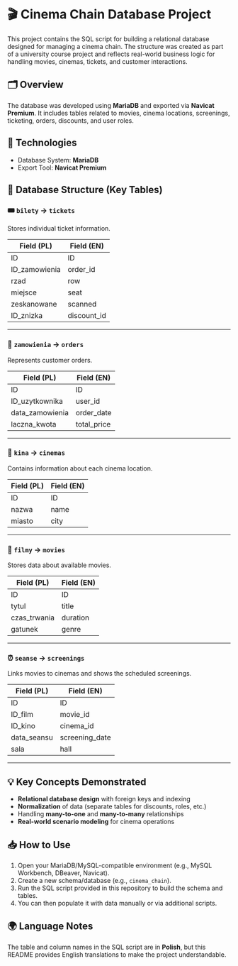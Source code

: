 # 🎬 Cinema Chain Database Project

This project contains the SQL script for building a relational database designed for managing a cinema chain. The structure was created as part of a university course project and reflects real-world business logic 
for handling movies, cinemas, tickets, and customer interactions.

## 🗂️ Overview

The database was developed using **MariaDB** and exported via **Navicat Premium**. It includes tables related to movies, cinema locations, screenings, ticketing, orders, discounts, and user roles.

## 🔧 Technologies

- Database System: **MariaDB**
- Export Tool: **Navicat Premium**

## 📑 Database Structure (Key Tables)

### 🎟️ `bilety` → `tickets`
Stores individual ticket information.

| Field (PL)      | Field (EN)       |
|-----------------|------------------|
| ID              | ID               | 
| ID_zamowienia   | order_id         |
| rzad            | row              | 
| miejsce         | seat             |
| zeskanowane     | scanned          |
| ID_znizka       | discount_id      |

---

### 🧾 `zamowienia` → `orders`
Represents customer orders.

| Field (PL)       | Field (EN)     | 
|------------------|----------------|
| ID               | ID             | 
| ID_uzytkownika   | user_id        |
| data_zamowienia  | order_date     |
| laczna_kwota     | total_price    |

---

### 🏢 `kina` → `cinemas`
Contains information about each cinema location.

| Field (PL)   | Field (EN)    |
|--------------|---------------|
| ID           | ID            | 
| nazwa        | name          | 
| miasto       | city          |

---

### 🎥 `filmy` → `movies`
Stores data about available movies.

| Field (PL)   | Field (EN)     |
|--------------|----------------|
| ID           | ID             |
| tytul        | title          |
| czas_trwania | duration       | 
| gatunek      | genre          | 

---

### ⏰ `seanse` → `screenings`
Links movies to cinemas and shows the scheduled screenings.

| Field (PL)     | Field (EN)     |
|----------------|----------------|
| ID             | ID             | 
| ID_film        | movie_id       |
| ID_kino        | cinema_id      | 
| data_seansu    | screening_date | 
| sala           | hall           | 

---

## 💡 Key Concepts Demonstrated

- **Relational database design** with foreign keys and indexing
- **Normalization** of data (separate tables for discounts, roles, etc.)
- Handling **many-to-one** and **many-to-many** relationships
- **Real-world scenario modeling** for cinema operations

## 📥 How to Use

1. Open your MariaDB/MySQL-compatible environment (e.g., MySQL Workbench, DBeaver, Navicat).
2. Create a new schema/database (e.g., `cinema_chain`).
3. Run the SQL script provided in this repository to build the schema and tables.
4. You can then populate it with data manually or via additional scripts.

## 🌍 Language Notes

The table and column names in the SQL script are in **Polish**, but this README provides English translations to make the project understandable.  


